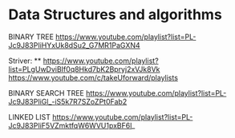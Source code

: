 # Data Structures and algorithms

BINARY TREE
https://www.youtube.com/playlist?list=PL-Jc9J83PIiHYxUk8dSu2_G7MR1PaGXN4

Striver: ** https://www.youtube.com/playlist?list=PLgUwDviBIf0q8Hkd7bK2Bpryj2xVJk8Vk
https://www.youtube.com/c/takeUforward/playlists

BINARY SEARCH TREE
https://www.youtube.com/playlist?list=PL-Jc9J83PIiGl_-iS5k7R7SZoZPt0Fab2

LINKED LIST
https://www.youtube.com/playlist?list=PL-Jc9J83PIiF5VZmktfqW6WVU1pxBF6l_
